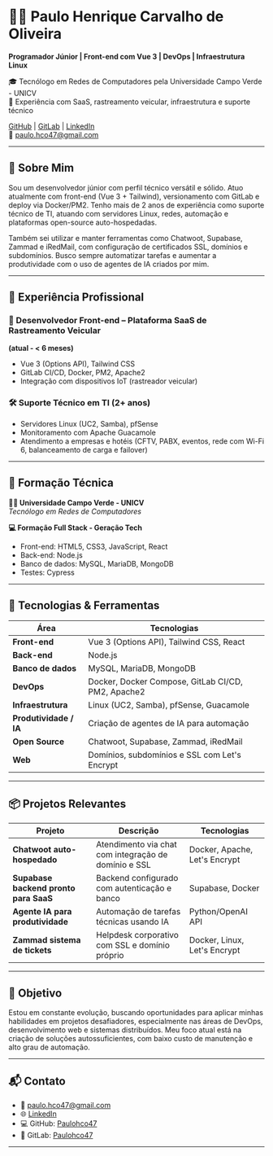 # 👨‍💻 Paulo Henrique Carvalho de Oliveira

**Programador Júnior | Front-end com Vue 3 | DevOps | Infraestrutura Linux**

🎓 Tecnólogo em Redes de Computadores pela Universidade Campo Verde - UNICV  
📍 Experiência com SaaS, rastreamento veicular, infraestrutura e suporte técnico  

[GitHub](https://github.com/Paulohco47) | [GitLab](https://gitlab.com/Paulohco47) | [LinkedIn](https://www.linkedin.com/in/paulo-henrique-9493301bb/)  
📧 paulo.hco47@gmail.com

---

## 🧠 Sobre Mim

Sou um desenvolvedor júnior com perfil técnico versátil e sólido. Atuo atualmente com front-end (Vue 3 + Tailwind), versionamento com GitLab e deploy via Docker/PM2. Tenho mais de 2 anos de experiência como suporte técnico de TI, atuando com servidores Linux, redes, automação e plataformas open-source auto-hospedadas.

Também sei utilizar e manter ferramentas como Chatwoot, Supabase, Zammad e iRedMail, com configuração de certificados SSL, domínios e subdomínios. Busco sempre automatizar tarefas e aumentar a produtividade com o uso de agentes de IA criados por mim.

---

## 💼 Experiência Profissional

### 🚗 Desenvolvedor Front-end – Plataforma SaaS de Rastreamento Veicular
**(atual - < 6 meses)**  
- Vue 3 (Options API), Tailwind CSS  
- GitLab CI/CD, Docker, PM2, Apache2  
- Integração com dispositivos IoT (rastreador veicular)

### 🛠️ Suporte Técnico em TI (2+ anos)  
- Servidores Linux (UC2, Samba), pfSense  
- Monitoramento com Apache Guacamole  
- Atendimento a empresas e hotéis (CFTV, PABX, eventos, rede com Wi-Fi 6, balanceamento de carga e failover)

---

## 🚀 Formação Técnica

**👨‍🎓 Universidade Campo Verde - UNICV**  
_Tecnólogo em Redes de Computadores_

**💻 Formação Full Stack - Geração Tech**  
- Front-end: HTML5, CSS3, JavaScript, React  
- Back-end: Node.js  
- Banco de dados: MySQL, MariaDB, MongoDB  
- Testes: Cypress

---

## 🧰 Tecnologias & Ferramentas

| Área | Tecnologias |
|------|-------------|
| **Front-end** | Vue 3 (Options API), Tailwind CSS, React |
| **Back-end** | Node.js |
| **Banco de dados** | MySQL, MariaDB, MongoDB |
| **DevOps** | Docker, Docker Compose, GitLab CI/CD, PM2, Apache2 |
| **Infraestrutura** | Linux (UC2, Samba), pfSense, Guacamole |
| **Produtividade / IA** | Criação de agentes de IA para automação |
| **Open Source** | Chatwoot, Supabase, Zammad, iRedMail |
| **Web** | Domínios, subdomínios e SSL com Let's Encrypt |

---

## 📦 Projetos Relevantes

| Projeto | Descrição | Tecnologias |
|--------|-----------|-------------|
| **Chatwoot auto-hospedado** | Atendimento via chat com integração de domínio e SSL | Docker, Apache, Let's Encrypt |
| **Supabase backend pronto para SaaS** | Backend configurado com autenticação e banco | Supabase, Docker |
| **Agente IA para produtividade** | Automação de tarefas técnicas usando IA | Python/OpenAI API |
| **Zammad sistema de tickets** | Helpdesk corporativo com SSL e domínio próprio | Docker, Linux, Let's Encrypt |

---

## 🎯 Objetivo

Estou em constante evolução, buscando oportunidades para aplicar minhas habilidades em projetos desafiadores, especialmente nas áreas de DevOps, desenvolvimento web e sistemas distribuídos. Meu foco atual está na criação de soluções autossuficientes, com baixo custo de manutenção e alto grau de automação.

---

## 📬 Contato

- 📧 paulo.hco47@gmail.com  
- 🌐 [LinkedIn](https://www.linkedin.com/in/paulo-henrique-9493301bb/)  
- 💻 GitHub: [Paulohco47](https://github.com/Paulohco47)  
- 🧪 GitLab: [Paulohco47](https://gitlab.com/Paulohco47)

---
